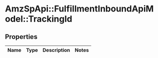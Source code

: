 # AmzSpApi::FulfillmentInboundApiModel::TrackingId

## Properties
Name | Type | Description | Notes
------------ | ------------- | ------------- | -------------

